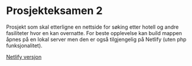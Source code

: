 # Prosjekteksamen 2

Prosjekt som skal etterligne en nettside for søking etter hotell og andre fasiliteter hvor en kan overnatte. For beste opplevelse kan build mappen åpnes på en lokal server men den er også tilgjengelig på Netlify (uten php funksjonalitet).

[Netlify versjon](https://dreamy-hamilton-c671df.netlify.app/)
